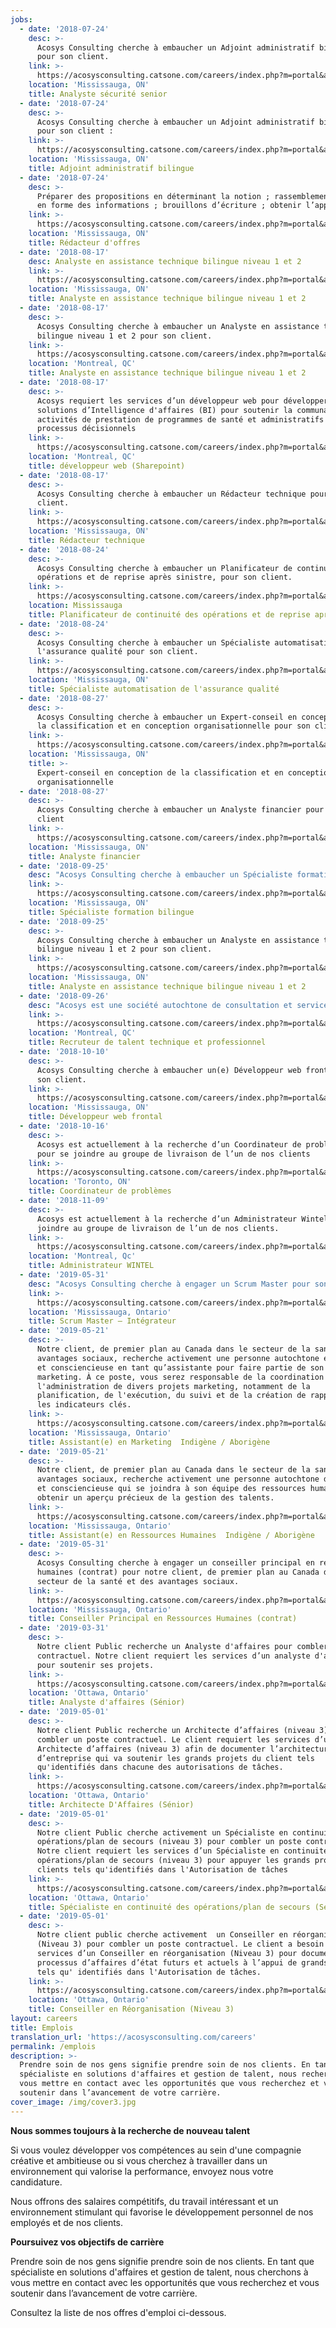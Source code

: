 ```yaml
---
jobs:
  - date: '2018-07-24'
    desc: >-
      Acosys Consulting cherche à embaucher un Adjoint administratif bilingue
      pour son client.
    link: >-
      https://acosysconsulting.catsone.com/careers/index.php?m=portal&a=details&jobOrderID=11200958
    location: 'Mississauga, ON'
    title: Analyste sécurité senior
  - date: '2018-07-24'
    desc: >-
      Acosys Consulting cherche à embaucher un Adjoint administratif bilingue
      pour son client :
    link: >-
      https://acosysconsulting.catsone.com/careers/index.php?m=portal&a=details&jobOrderID=11200955
    location: 'Mississauga, ON'
    title: Adjoint administratif bilingue
  - date: '2018-07-24'
    desc: >-
      Préparer des propositions en déterminant la notion ; rassemblement et mise
      en forme des informations ; brouillons d’écriture ; obtenir l’approbation.
    link: >-
      https://acosysconsulting.catsone.com/careers/index.php?m=portal&a=details&jobOrderID=11200823
    location: 'Mississauga, ON'
    title: Rédacteur d'offres
  - date: '2018-08-17'
    desc: Analyste en assistance technique bilingue niveau 1 et 2
    link: >-
      https://acosysconsulting.catsone.com/careers/index.php?m=portal&a=details&jobOrderID=11278160
    location: 'Mississauga, ON'
    title: Analyste en assistance technique bilingue niveau 1 et 2
  - date: '2018-08-17'
    desc: >-
      Acosys Consulting cherche à embaucher un Analyste en assistance technique
      bilingue niveau 1 et 2 pour son client.
    link: >-
      https://acosysconsulting.catsone.com/careers/index.php?m=portal&a=details&jobOrderID=11278193
    location: 'Montreal, QC'
    title: Analyste en assistance technique bilingue niveau 1 et 2
  - date: '2018-08-17'
    desc: >-
      Acosys requiert les services d’un développeur web pour développer des
      solutions d’Intelligence d'affaires (BI) pour soutenir la communauté, les
      activités de prestation de programmes de santé et administratifs  et les
      processus décisionnels
    link: >-
      https://acosysconsulting.catsone.com/careers/index.php?m=portal&a=details&jobOrderID=11278214
    location: 'Montreal, QC'
    title: développeur web (Sharepoint)
  - date: '2018-08-17'
    desc: >-
      Acosys Consulting cherche à embaucher un Rédacteur technique pour son
      client.
    link: >-
      https://acosysconsulting.catsone.com/careers/index.php?m=portal&a=details&jobOrderID=11278247
    location: 'Mississauga, ON'
    title: Rédacteur technique
  - date: '2018-08-24'
    desc: >-
      Acosys Consulting cherche à embaucher un Planificateur de continuité des
      opérations et de reprise après sinistre, pour son client.
    link: >-
      https://acosysconsulting.catsone.com/careers/index.php?m=portal&a=details&jobOrderID=11297093
    location: Mississauga
    title: Planificateur de continuité des opérations et de reprise après sinistre
  - date: '2018-08-24'
    desc: >-
      Acosys Consulting cherche à embaucher un Spécialiste automatisation de
      l'assurance qualité pour son client.
    link: >-
      https://acosysconsulting.catsone.com/careers/index.php?m=portal&a=details&jobOrderID=11297117
    location: 'Mississauga, ON'
    title: Spécialiste automatisation de l'assurance qualité
  - date: '2018-08-27'
    desc: >-
      Acosys Consulting cherche à embaucher un Expert-conseil en conception de
      la classification et en conception organisationnelle pour son client.
    link: >-
      https://acosysconsulting.catsone.com/careers/index.php?m=portal&a=details&jobOrderID=11300831
    location: 'Mississauga, ON'
    title: >-
      Expert-conseil en conception de la classification et en conception
      organisationnelle
  - date: '2018-08-27'
    desc: >-
      Acosys Consulting cherche à embaucher un Analyste financier pour son
      client
    link: >-
      https://acosysconsulting.catsone.com/careers/index.php?m=portal&a=details&jobOrderID=11300822
    location: 'Mississauga, ON'
    title: Analyste financier
  - date: '2018-09-25'
    desc: "Acosys Consulting cherche à embaucher un Spécialiste formation bilingue pour son client\r\n\n\r\n\nLe rôle principal de ce poste est de concevoir, développer et livrer un programme de formation bilingue pour les super utilisateurs qui appuient l’implémentation du projet du client. Le titulaire du poste appliquera les principes de formation des adultes et de conception pédagogique pour créer un programme de formation de formateurs qui couvre toutes les fonctions des systèmes d’arbitrage de réclamations des clients. Cette personne dynamique livrera le programme en anglais et en français aux super-utilisateurs externes et internes, en classe et en ligne, tout en assurant la qualité globale."
    link: >-
      https://acosysconsulting.catsone.com/careers/index.php?m=portal&a=details&jobOrderID=11411072
    location: 'Mississauga, ON'
    title: Spécialiste formation bilingue
  - date: '2018-09-25'
    desc: >-
      Acosys Consulting cherche à embaucher un Analyste en assistance technique
      bilingue niveau 1 et 2 pour son client.
    link: >-
      https://acosysconsulting.catsone.com/careers/index.php?m=portal&a=details&jobOrderID=11411093
    location: 'Mississauga, ON'
    title: Analyste en assistance technique bilingue niveau 1 et 2
  - date: '2018-09-26'
    desc: "Acosys est une société autochtone de consultation et services professionnels spécialisée  en technologies de l’Information, ressources humaines et développement des politiques autochtones.\r\n\n\r\n\nAcosys cherche un Recruteur de talent technique et professionnel pour travailler dans nos bureaux de Montréal. Les principales fonctions du candidat sélectionné consisteront à achever le processus complet de recrutement, tant pour nos postes professionnels que techniques."
    link: >-
      https://acosysconsulting.catsone.com/careers/index.php?m=portal&a=details&jobOrderID=11417021
    location: 'Montreal, QC'
    title: Recruteur de talent technique et professionnel
  - date: '2018-10-10'
    desc: >-
      Acosys Consulting cherche à embaucher un(e) Développeur web frontal pour
      son client.
    link: >-
      https://acosysconsulting.catsone.com/careers/index.php?m=portal&a=details&jobOrderID=11467733
    location: 'Mississauga, ON'
    title: Développeur web frontal
  - date: '2018-10-16'
    desc: >-
      Acosys est actuellement à la recherche d’un Coordinateur de problèmes 
      pour se joindre au groupe de livraison de l’un de nos clients
    link: >-
      https://acosysconsulting.catsone.com/careers/index.php?m=portal&a=details&jobOrderID=11493203
    location: 'Toronto, ON'
    title: Coordinateur de problèmes
  - date: '2018-11-09'
    desc: >-
      Acosys est actuellement à la recherche d’un Administrateur Wintel pour se
      joindre au groupe de livraison de l’un de nos clients.
    link: >-
      https://acosysconsulting.catsone.com/careers/index.php?m=portal&a=details&jobOrderID=11585000
    location: 'Montreal, Qc'
    title: Administrateur WINTEL
  - date: '2019-05-31'
    desc: "Acosys Consulting cherche à engager un Scrum Master pour son principal fournisseur de services de santé et d’avantages sociaux.\r\n\nLe Scrum Master est un praticien expérimenté dans Scrum et d’autres méthodologies Agile qui fournit des informations et des conseils concernant les pratiques de livraison. Le Scrum Master guidera l’équipe sur la façon d’utiliser les méthodes Agile et l’assistera sur l’amélioration continue et l’auto-organisation."
    link: >-
      https://acosysconsulting.catsone.com/careers/index.php?m=portal&a=details&jobOrderID=12406178
    location: 'Mississauga, Ontario'
    title: Scrum Master – Intégrateur
  - date: '2019-05-21'
    desc: >-
      Notre client, de premier plan au Canada dans le secteur de la santé et des
      avantages sociaux, recherche activement une personne autochtone énergique
      et consciencieuse en tant qu’assistante pour faire partie de son équipe de
      marketing. À ce poste, vous serez responsable de la coordination et de
      l'administration de divers projets marketing, notamment de la
      planification, de l'exécution, du suivi et de la création de rapports sur
      les indicateurs clés.
    link: >-
      https://acosysconsulting.catsone.com/careers/index.php?m=portal&a=details&jobOrderID=12406484
    location: 'Mississauga, Ontario'
    title: Assistant(e) en Marketing  Indigène / Aborigène
  - date: '2019-05-21'
    desc: >-
      Notre client, de premier plan au Canada dans le secteur de la santé et des
      avantages sociaux, recherche activement une personne autochtone dynamique
      et consciencieuse qui se joindra à son équipe des ressources humaines pour
      obtenir un aperçu précieux de la gestion des talents.
    link: >-
      https://acosysconsulting.catsone.com/careers/index.php?m=portal&a=details&jobOrderID=12406760
    location: 'Mississauga, Ontario'
    title: Assistant(e) en Ressources Humaines  Indigène / Aborigène
  - date: '2019-05-31'
    desc: >-
      Acosys Consulting cherche à engager un conseiller principal en ressources
      humaines (contrat) pour notre client, de premier plan au Canada dans le
      secteur de la santé et des avantages sociaux.
    link: >-
      https://acosysconsulting.catsone.com/careers/index.php?m=portal&a=details&jobOrderID=12407027
    location: 'Mississauga, Ontario'
    title: Conseiller Principal en Ressources Humaines (contrat)
  - date: '2019-03-31'
    desc: >-
      Notre client Public recherche un Analyste d'affaires pour combler un poste
      contractuel. Notre client requiert les services d’un analyste d'affaires
      pour soutenir ses projets.
    link: >-
      https://acosysconsulting.catsone.com/careers/index.php?m=portal&a=details&jobOrderID=12530063
    location: 'Ottawa, Ontario'
    title: Analyste d'affaires (Sénior)
  - date: '2019-05-01'
    desc: >-
      Notre client Public recherche un Architecte d’affaires (niveau 3) pour
      combler un poste contractuel. Le client requiert les services d’un
      Architecte d’affaires (niveau 3) afin de documenter l’architecture
      d’entreprise qui va soutenir les grands projets du client tels
      qu'identifiés dans chacune des autorisations de tâches.
    link: >-
      https://acosysconsulting.catsone.com/careers/index.php?m=portal&a=details&jobOrderID=12548071
    location: 'Ottawa, Ontario'
    title: Architecte D'Affaires (Sénior)
  - date: '2019-05-01'
    desc: >-
      Notre client Public cherche activement un Spécialiste en continuité des
      opérations/plan de secours (niveau 3) pour combler un poste contractuel.
      Notre client requiert les services d’un Spécialiste en continuité des
      opérations/plan de secours (niveau 3) pour appuyer les grands projets
      clients tels qu'identifiés dans l'Autorisation de tâches
    link: >-
      https://acosysconsulting.catsone.com/careers/index.php?m=portal&a=details&jobOrderID=12548119
    location: 'Ottawa, Ontario'
    title: Spécialiste en continuité des opérations/plan de secours (Sénior)
  - date: '2019-05-01'
    desc: >-
      Notre client public cherche activement  un Conseiller en réorganisation
      (Niveau 3) pour combler un poste contractuel. Le client a besoin des
      services d’un Conseiller en réorganisation (Niveau 3) pour documenter des
      processus d’affaires d’état futurs et actuels à l’appui de grands projets
      tels qu' identifiés dans l'Autorisation de tâches.
    link: >-
      https://acosysconsulting.catsone.com/careers/index.php?m=portal&a=details&jobOrderID=12548188
    location: 'Ottawa, Ontario'
    title: Conseiller en Réorganisation (Niveau 3)
layout: careers
title: Emplois
translation_url: 'https://acosysconsulting.com/careers'
permalink: /emplois
description: >-
  Prendre soin de nos gens signifie prendre soin de nos clients. En tant que
  spécialiste en solutions d'affaires et gestion de talent, nous recherchons à
  vous mettre en contact avec les opportunités que vous recherchez et vous
  soutenir dans l’avancement de votre carrière.
cover_image: /img/cover3.jpg
---
```

**Nous sommes toujours à la recherche de nouveau talent**

Si vous voulez développer vos compétences au sein d'une compagnie créative et ambitieuse ou si vous cherchez à travailler dans un environnement qui valorise la performance, envoyez nous votre candidature.

Nous offrons des salaires compétitifs, du travail intéressant et un environnement stimulant qui favorise le développement personnel de nos employés et de nos clients.

**Poursuivez vos objectifs de carrière**

Prendre soin de nos gens signifie prendre soin de nos clients. En tant que spécialiste en solutions d'affaires et gestion de talent, nous cherchons à vous mettre en contact avec les opportunités que vous recherchez et vous soutenir dans l’avancement de votre carrière.

Consultez la liste de nos offres d'emploi ci-dessous.
